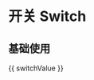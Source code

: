 # 开关 Switch

## 基础使用

<ik-switch v-model="switchValue" />
{{ switchValue }}

<script setup>
import { ref } from 'vue'
const switchValue = ref(false)
</script>
